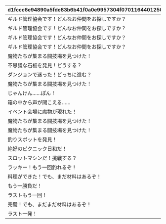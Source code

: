 |d1fccc6e94890a5fde83b6b41f0a0e9957304f07011644012505c902efef536e|86cd6fd996df28b3e9dd039e107be60ddfa4afc7df3ddd0d3162c7fa7d0f8b4f|90c83341847fc5cc948b08e182d0dc0fdcc95679c6ea45fb0a63a84d2af623c7|54d8508646b0befad55c73a83ed7fa510da0bb9f5c2250cad855139fedc35aca|66e19d266201d9f9bfd68c55002bf39421ecd9ee1160fc4d1bd4001c22b56e47|23e7ae2182925f65369b7e2d5f52735e06751103bfae8dcde7b1863adf728a50|88077d1a41aadde57bc15a574bbc198357bde4ec84cf12220079bd81f2d4b716|
| --- | --- | --- | --- | --- | --- | --- |
|ギルド管理協会です！どんなお仲間をお探しですか？|1101|11011|2|11012|2|0|
|ギルド管理協会です！どんなお仲間をお探しですか？|1102|11021|2|11022|2|0|
|ギルド管理協会です！どんなお仲間をお探しですか？|1103|11031|2|11032|2|0|
|ギルド管理協会です！どんなお仲間をお探しですか？|1104|11041|2|11042|2|0|
|魔物たちが集まる闘技場を見つけた！|1105|11051|4|11052|4|0|
|不思議な石板を発見！どうする？|1107|11073|7|11072|7|11071|
|ダンジョンで迷った！どっちに進む？|1108|11082|8|11081|8|0|
|魔物たちが集まる闘技場を見つけた！|1109|11091|4|11092|4|0|
|じゃんけん……ぽん！|1110|11101|3|11102|3|11103|
|箱の中から声が聞こえる……|1111|11111|10|11112|10|0|
|イベント会場に魔物が現れた！|1112|11121|11|11122|11|0|
|魔物たちが集まる闘技場を見つけた！|1113|11131|4|11132|4|0|
|魔物たちが集まる闘技場を見つけた！|1117|11171|4|11172|4|0|
|釣りスポットを発見！|1314|13141|5|0|5|0|
|絶好のピクニック日和だ！|1315|13151|9|0|9|0|
|スロットマシンだ！挑戦する？|1316|13161|6|0|6|0|
|ラッキー！もう一回釣れるぞ！|2314|23141|5|0|5|0|
|料理ができた！でも、まだ材料はあるぞ！|2315|23152|9|23151|9|0|
|もう一勝負だ！|2316|23162|6|23161|6|0|
|ラストもう一回！|3314|33141|5|0|5|0|
|完璧！でも、まだまだ材料はあるぞ！|3315|33152|9|33151|9|0|
|ラスト一発！|3316|33162|6|33161|6|0|